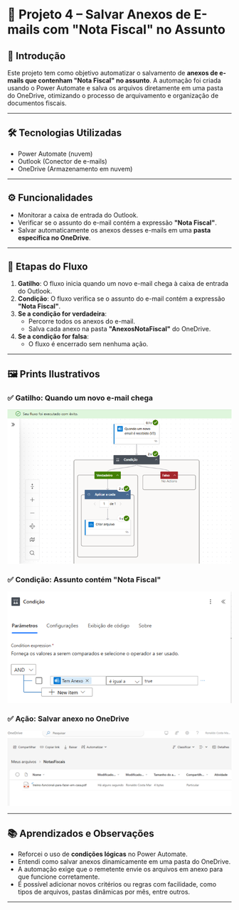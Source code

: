 # 📄 Projeto 4 – Salvar Anexos de E-mails com "Nota Fiscal" no Assunto

## 🚀 Introdução

Este projeto tem como objetivo automatizar o salvamento de **anexos de e-mails que contenham "Nota Fiscal" no assunto**. A automação foi criada usando o Power Automate e salva os arquivos diretamente em uma pasta do OneDrive, otimizando o processo de arquivamento e organização de documentos fiscais.

---

## 🛠️ Tecnologias Utilizadas

- Power Automate (nuvem)
- Outlook (Conector de e-mails)
- OneDrive (Armazenamento em nuvem)

---

## ⚙️ Funcionalidades

- Monitorar a caixa de entrada do Outlook.
- Verificar se o assunto do e-mail contém a expressão **"Nota Fiscal"**.
- Salvar automaticamente os anexos desses e-mails em uma **pasta específica no OneDrive**.

---

## 🔄 Etapas do Fluxo

1. **Gatilho**: O fluxo inicia quando um novo e-mail chega à caixa de entrada do Outlook.
2. **Condição**: O fluxo verifica se o assunto do e-mail contém a expressão **"Nota Fiscal"**.
3. **Se a condição for verdadeira**:
   - Percorre todos os anexos do e-mail.
   - Salva cada anexo na pasta **"AnexosNotaFiscal"** do OneDrive.
4. **Se a condição for falsa**:
   - O fluxo é encerrado sem nenhuma ação.

---

## 🖼️ Prints Ilustrativos

### ✅ Gatilho: Quando um novo e-mail chega
![print1.png](./print1.png)

### ✅ Condição: Assunto contém "Nota Fiscal"
![print2.png](./print2.png)

### ✅ Ação: Salvar anexo no OneDrive
![print3.png](./print3.png)

---

## 📚 Aprendizados e Observações

- Reforcei o uso de **condições lógicas** no Power Automate.
- Entendi como salvar anexos dinamicamente em uma pasta do OneDrive.
- A automação exige que o remetente envie os arquivos em anexo para que funcione corretamente.
- É possível adicionar novos critérios ou regras com facilidade, como tipos de arquivos, pastas dinâmicas por mês, entre outros.

---

